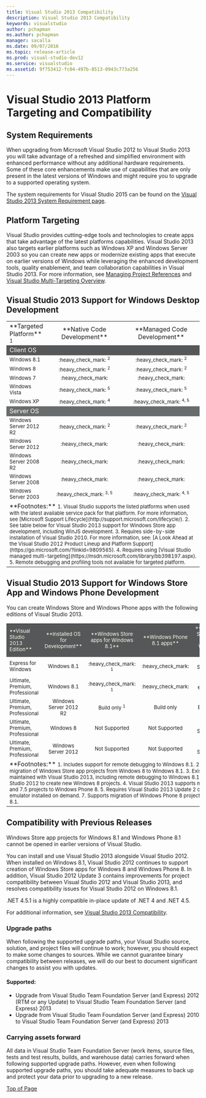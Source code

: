 ```yaml
---
title: Visual Studio 2013 Compatibility
description: Visual Studio 2013 Compatibility
keywords: visualstudio
author: pchapman
ms.author: pchapman
manager: sacalla
ms.date: 09/07/2016
ms.topic: release-article
ms.prod: visual-studio-dev12
ms.service: visualstudio
ms.assetid: 9f753412-fc04-497b-8513-0943c773a256
---
```


# <a id="top"> </a> Visual Studio 2013 Platform Targeting and Compatibility

## System Requirements

When upgrading from Microsoft Visual Studio 2012 to Visual Studio 2013 you will take advantage of a refreshed and simplified environment with enhanced performance without any additional hardware requirements. Some of these core enhancements make use of capabilities that are only present in the latest versions of Windows and might require you to upgrade to a supported operating system.

The system requirements for Visual Studio 2015 can be found on the [Visual Studio 2013 System Requirement page](https://www.visualstudio.com/productinfo/vs2013-sysrequirements-vs).

## Platform Targeting

Visual Studio provides cutting-edge tools and technologies to create apps that take advantage of the latest platforms capabilities. Visual Studio 2013 also targets earlier platforms such as Windows XP and Windows Server 2003 so you can create new apps or modernize existing apps that execute on earlier versions of Windows while leveraging the enhanced development tools, quality enablement, and team collaboration capabilities in Visual Studio 2013. For more information, see [Managing Project References](https://msdn.microsoft.com/library/vstudio/ez524kew(v=vs.120).aspx) and [Visual Studio Multi-Targeting Overview](https://msdn.microsoft.com/library/bb398197(v=vs.120).aspx).

## Visual Studio 2013 Support for Windows Desktop Development

<table>
<col width="20%">
<col width="40%">
<col width="40%">

<tr> 
  <td>**Targeted Platform** <sup>1</sup></td>
  <td align="center">**Native Code Development**</td> 
  <td align="center">**Managed Code Development**</td>
</tr>

<tr><td colspan="3" bgcolor=#565758><Font color=#FFFFF>Client OS</td></tr>

<tr>
  <td><FONT SIZE="2">Windows 8.1</td>
  <td align="center"><FONT SIZE="2">:heavy_check_mark: <sup>2</sup></td>
  <td align="center"><FONT SIZE="2">:heavy_check_mark: <sup>2</sup></td>
</tr>
<tr>
  <td><FONT SIZE="2">Windows 8</td>
  <td align="center"><FONT SIZE="2">:heavy_check_mark: <sup>2</sup></td>
  <td align="center"><FONT SIZE="2">:heavy_check_mark: <sup>2</sup></td>
</tr>
<tr>
  <td><FONT SIZE="2">Windows 7</td>
  <td align="center"><FONT SIZE="2">:heavy_check_mark:</td>
  <td align="center"><FONT SIZE="2">:heavy_check_mark:</td>
</tr>
<tr>
  <td><FONT SIZE="2">Windows Vista</td>
  <td align="center"><FONT SIZE="2">:heavy_check_mark: <sup>5</sup></td>
  <td align="center"><FONT SIZE="2">:heavy_check_mark: <sup>5</sup></td>
</tr>
<tr>
  <td><FONT SIZE="2">Windows XP</td>
<td align="center"><FONT SIZE="2">:heavy_check_mark: <sup>4</sup></td>
<td align="center"><FONT SIZE="2">:heavy_check_mark: <sup>4, 5</sup></td>
</tr>
<tr><td colspan="3" bgcolor=#696c6d><Font color=#FFFFF>Server OS</td></tr>
<tr>
  <td><FONT SIZE="2">Windows Server 2012 R2</td>
<td align="center"><FONT SIZE="2">:heavy_check_mark: <sup>2</sup></td>
<td align="center"><FONT SIZE="2">:heavy_check_mark: <sup>2</sup></td>
</tr>
<tr>
  <td><FONT SIZE="2">Windows Server 2012</td>
  <td align="center"><FONT SIZE="2">:heavy_check_mark:</td>
  <td align="center"><FONT SIZE="2">:heavy_check_mark:</td>
</tr>
<tr>
  <td><FONT SIZE="2">Windows Server 2008 R2</td>
  <td align="center"><FONT SIZE="2">:heavy_check_mark:</td>
  <td align="center"><FONT SIZE="2">:heavy_check_mark:</td>
</tr>
<tr>
  <td><FONT SIZE="2">Windows Server 2008</td>
  <td align="center"><FONT SIZE="2">:heavy_check_mark:</td>
  <td align="center"><FONT SIZE="2">:heavy_check_mark:</td>
</tr>
<tr>
  <td><FONT SIZE="2">Windows Server 2003</td>
<td align="center"><FONT SIZE="2">:heavy_check_mark: <sup>3, 5</sup></td>
<td align="center"><FONT SIZE="2">:heavy_check_mark: <sup>4, 5</sup></td>
</tr>
<tr><td colspan="3">
**Footnotes:**  
<FONT SIZE="2">1. Visual Studio supports the listed platforms when used with the latest available service pack for that platform. For more information, see [Microsoft Support Lifecycle](http://support.microsoft.com/lifecycle/).    
<FONT SIZE="2">2. See table below for Visual Studio 2013 support for Windows Store app development, including WinJS development.  
<FONT SIZE="2">3. Requires side-by-side installation of Visual Studio 2010. For more information, see: [A Look Ahead at the Visual Studio 2012 Product Lineup and Platform Support](https://go.microsoft.com/?linkid=9809565).  
<FONT SIZE="2">4. Requires using [Visual Studio managed multi-targeting](https://msdn.microsoft.com/library/bb398197.aspx).  
<FONT SIZE="2">5. Remote debugging and profiling tools not available for targeted platform.
</table> 

## Visual Studio 2013 Support for Windows Store App and Windows Phone Development

You can create Windows Store and Windows Phone apps with the following editions of Visual Studio 2013.

<table>
<col width=22%>
<col width=12%>
<col width=12%>
<col width=12%>
<col width=15%>
<col width=12%>
<tr>
  <td bgcolor=#565758><FONT SIZE="2"><Font color=#FFFFF>**Visual Studio 2013 Edition**</td>
  <td  align="center" bgcolor=#565758><FONT SIZE="2"><Font color=#FFFFF>**Installed OS for Development**</td>
  <td  align="center" bgcolor=#565758><FONT SIZE="2"><Font color=#FFFFF>**Windows Store apps for Windows 8.1**</td>
  <td  align="center" bgcolor=#565758><FONT SIZE="2"><Font color=#FFFFF>**Windows Phone 8.1 apps**</td>   
  <td  align="center" bgcolor=#565758><FONT SIZE="2"><Font color=#FFFFF>**Windows Store apps for Windows 8**</td>
  <td  align="center" bgcolor=#565758><FONT SIZE="2"><Font color=#FFFFF>**Windows Phone 8 apps**</td>
</tr>
<tr>
  <td><FONT SIZE="2">Express for Windows</td>
  <td align="center"><FONT SIZE="2">Windows 8.1</td>
  <td align="center"><FONT SIZE="2">:heavy_check_mark: <sup>1</sup></td>
  <td align="center"><FONT SIZE="2">:heavy_check_mark:</td>
  <td align="center"><FONT SIZE="2">Not Supported <sup>2</sup></td>
  <td align="center"><FONT SIZE="2">:heavy_check_mark: <sup>5, 6, 7</sup></td>
</tr>
<tr>
  <td><FONT SIZE="2">Ultimate, Premium, Professional</td>
  <td align="center"><FONT SIZE="2">Windows 8.1</td>
  <td align="center"><FONT SIZE="2">:heavy_check_mark: <sup>1</sup></td>
  <td align="center"><FONT SIZE="2">:heavy_check_mark:</td>
  <td align="center"><FONT SIZE="2">Service existing <sup>1, 2, 3</sup></td>
  <td align="center"><FONT SIZE="2">:heavy_check_mark: <sup>4, 7</sup></td>
</tr>
<tr>
  <td><FONT SIZE="2">Ultimate, Premium, Professional</td>
  <td align="center"><FONT SIZE="2">Windows Server 2012 R2</td>
  <td align="center"><FONT SIZE="2">Build only <sup>1</sup> </td>
  <td align="center"><FONT SIZE="2">Build only</td>
  <td align="center"><FONT SIZE="2">Build only</td>
  <td align="center"><FONT SIZE="2">Build only</td>
</tr>
<tr>
  <td><FONT SIZE="2">Ultimate, Premium, Professional</td>
  <td align="center"><FONT SIZE="2">Windows 8</td>
  <td align="center"><FONT SIZE="2">Not Supported</td>
  <td align="center"><FONT SIZE="2">Not Supported</td>
  <td align="center"><FONT SIZE="2">Not Supported</td>
  <td align="center"><FONT SIZE="2">:heavy_check_mark: <sup>4</sup></td>
</tr>
<tr>
  <td><FONT SIZE="2">Ultimate, Premium, Professional</td>
  <td align="center"><FONT SIZE="2">Windows Server 2012</td>
  <td align="center"><FONT SIZE="2">Not Supported</td>
  <td align="center"><FONT SIZE="2">Not Supported</td>
  <td align="center"><FONT SIZE="2">Not Supported</td>
  <td align="center"><FONT SIZE="2">Build only</td>
</tr>
<tr><td colspan=6>
**Footnotes:**    
<FONT SIZE="2">1.  Includes support for remote debugging to Windows 8.1.    
<FONT SIZE="2">2.  Visual Studio 2013 supports migration of Windows Store app projects from Windows 8 to Windows 8.1.   
<FONT SIZE="2">3.  Existing Windows 8 projects may be maintained with Visual Studio 2013, including remote debugging to Windows 8.1 and Windows 8. Use Visual Studio 2012 to create new Windows 8 projects.   
<FONT SIZE="2">4.  Visual Studio 2013 supports migration of Windows Phone 7 and 7.5 projects to Windows Phone 8.  
<FONT SIZE="2">5.  Requires Visual Studio 2013 Update 2 or later.
<FONT SIZE="2">6.  Windows Phone emulator installed on demand.
<FONT SIZE="2">7.  Supports migration of Windows Phone 8 projects to Windows Phone Silverlight 8.1.
</table>

## Compatibility with Previous Releases

Windows Store app projects for Windows 8.1 and Windows Phone 8.1 cannot be opened in earlier versions of Visual Studio.

You can install and use Visual Studio 2013 alongside Visual Studio 2012. When installed on Windows 8.1, Visual Studio 2012 continues to support creation of Windows Store apps for Windows 8 and Windows Phone 8. In addition, Visual Studio 2012 Update 3 contains improvements for project compatibility between Visual Studio 2012 and Visual Studio 2013, and resolves compatibility issues for Visual Studio 2012 on Windows 8.1.

.NET 4.5.1 is a highly compatible in-place update of .NET 4 and .NET 4.5.

For additional information, see [Visual Studio 2013 Compatibility](https://msdn.microsoft.com/library/hh266747(v=vs.120).aspx).

### Upgrade paths

When following the supported upgrade paths, your Visual Studio source, solution, and project files will continue to work; however, you should expect to make some changes to sources. While we cannot guarantee binary compatibility between releases, we will do our best to document significant changes to assist you with updates.

#### Supported:

* Upgrade from Visual Studio Team Foundation Server (and Express) 2012 (RTM or any Update) to Visual Studio Team Foundation Server (and Express) 2013
* Upgrade from Visual Studio Team Foundation Server (and Express) 2010 to Visual Studio Team Foundation Server (and Express) 2013

### Carrying assets forward

All data in Visual Studio Team Foundation Server (work items, source files, tests and test results, builds, and warehouse data) carries forward when following supported upgrade paths. However, even when following supported upgrade paths, you should take adequate measures to back up and protect your data prior to upgrading to a new release.

[Top of Page](#top)